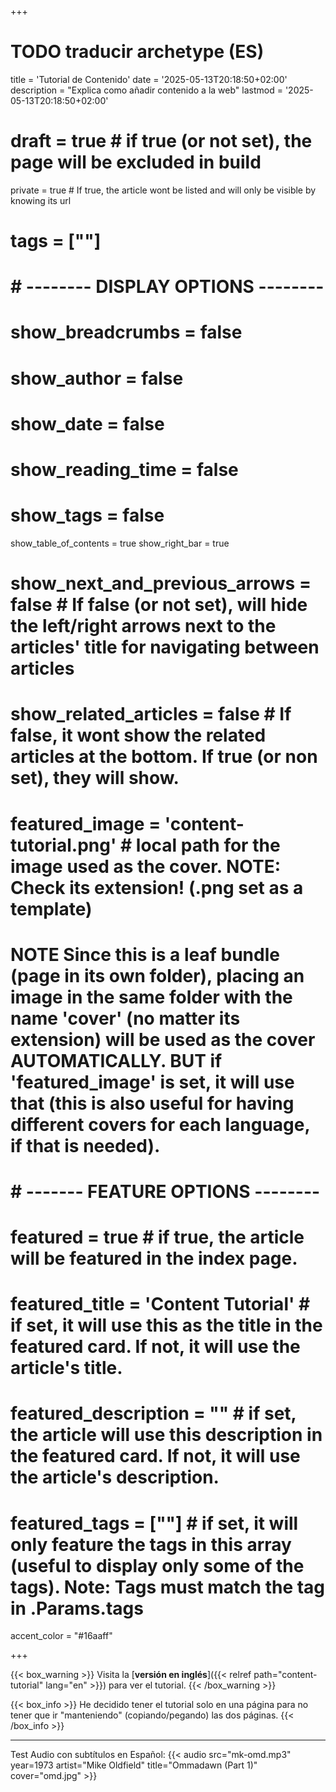 +++
# TODO traducir archetype (ES)
title = 'Tutorial de Contenido'
date = '2025-05-13T20:18:50+02:00'
description = "Explica como añadir contenido a la web"
lastmod = '2025-05-13T20:18:50+02:00'
# draft = true # if true (or not set), the page will be excluded in build
private = true # If true, the article wont be listed and will only be visible by knowing its url
# tags = [""]
# # -------- DISPLAY OPTIONS --------
# show_breadcrumbs = false
# show_author = false
# show_date = false
# show_reading_time = false
# show_tags = false
show_table_of_contents = true
show_right_bar = true
# show_next_and_previous_arrows = false # If false (or not set), will hide the left/right arrows next to the articles' title for navigating between articles
# show_related_articles = false # If false, it wont show the related articles at the bottom. If true (or non set), they will show.
# featured_image = 'content-tutorial.png' # local path for the image used as the cover. NOTE: Check its extension! (.png set as a template)
# NOTE Since this is a leaf bundle (page in its own folder), placing an image in the same folder with the name 'cover' (no matter its extension) will be used as the cover AUTOMATICALLY. BUT if 'featured_image' is set, it will use that (this is also useful for having different covers for each language, if that is needed).
# # ------- FEATURE OPTIONS --------
# featured = true # if true, the article will be featured in the index page.
# featured_title = 'Content Tutorial' # if set, it will use this as the title in the featured card. If not, it will use the article's title.
# featured_description = "" # if set, the article will use this description in the featured card. If not, it will use the article's description.
# featured_tags = [""] # if set, it will only feature the tags in this array (useful to display only some of the tags). Note: Tags must match the tag in .Params.tags

accent_color = "#16aaff"

+++

{{< box_warning >}}
Visita la [**versión en inglés**]({{< relref path="content-tutorial" lang="en" >}}) para ver el tutorial.
{{< /box_warning >}}

{{< box_info >}}
He decidido tener el tutorial solo en una página para no tener que ir "manteniendo" (copiando/pegando) las dos páginas.
{{< /box_info >}}

---
Test Audio con subtítulos en Español:
{{< audio src="mk-omd.mp3" year=1973 artist="Mike Oldfield" title="Ommadawn (Part 1)" cover="omd.jpg" >}}
